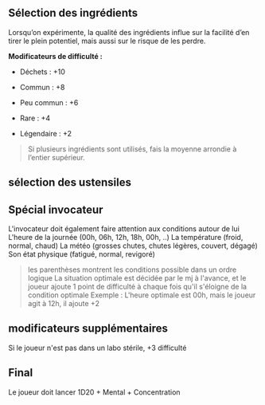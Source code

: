 ## Sélection des ingrédients

Lorsqu’on expérimente, la qualité des ingrédients influe sur la facilité d’en tirer le plein potentiel, mais aussi sur le risque de les perdre.

**Modificateurs de difficulté :**

- Déchets : +10
    
- Commun : +8
    
- Peu commun : +6
    
- Rare : +4
    
- Légendaire : +2
    

> Si plusieurs ingrédients sont utilisés, fais la moyenne arrondie à l’entier supérieur.

## sélection des ustensiles



## Spécial invocateur

L'invocateur doit également faire attention aux conditions autour de lui
L'heure de la journée (00h, 06h, 12h, 18h, 00h, ..)
La température (froid, normal, chaud)
La météo (grosses chutes, chutes légères, couvert, dégagé)
Son état physique (fatigué, normal, revigoré)

> les parenthèses montrent les conditions possible dans un ordre logique
> La situation optimale est décidée par le mj à l'avance, et le joueur ajoute 1 point de difficulté à chaque fois qu'il s'éloigne de la condition optimale
> Exemple : L'heure optimale est 00h, mais le joueur agit à 12h, il ajoute +2

## modificateurs supplémentaires

Si le joueur n'est pas dans un labo stérile, +3 difficulté

## Final

Le joueur doit lancer 1D20 + Mental + Concentration